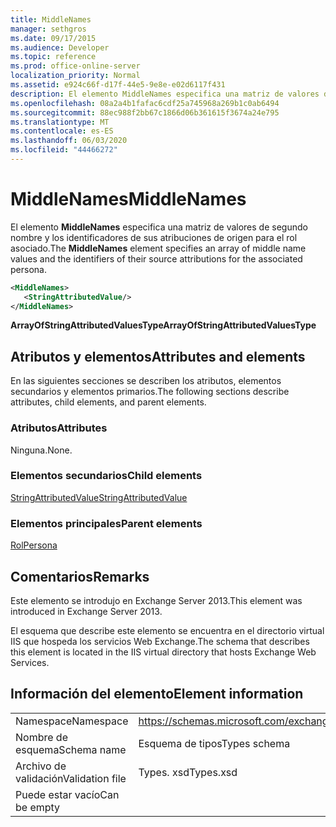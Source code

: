 ```yaml
---
title: MiddleNames
manager: sethgros
ms.date: 09/17/2015
ms.audience: Developer
ms.topic: reference
ms.prod: office-online-server
localization_priority: Normal
ms.assetid: e924c66f-d17f-44e5-9e8e-e02d6117f431
description: El elemento MiddleNames especifica una matriz de valores de segundo nombre y los identificadores de sus atribuciones de origen para el rol asociado.
ms.openlocfilehash: 08a2a4b1fafac6cdf25a745968a269b1c0ab6494
ms.sourcegitcommit: 88ec988f2bb67c1866d06b361615f3674a24e795
ms.translationtype: MT
ms.contentlocale: es-ES
ms.lasthandoff: 06/03/2020
ms.locfileid: "44466272"
---
```

# <a name="middlenames"></a><span data-ttu-id="ae859-103">MiddleNames</span><span class="sxs-lookup"><span data-stu-id="ae859-103">MiddleNames</span></span>

<span data-ttu-id="ae859-104">El elemento **MiddleNames** especifica una matriz de valores de segundo nombre y los identificadores de sus atribuciones de origen para el rol asociado.</span><span class="sxs-lookup"><span data-stu-id="ae859-104">The **MiddleNames** element specifies an array of middle name values and the identifiers of their source attributions for the associated persona.</span></span> 
  
```XML
<MiddleNames>
   <StringAttributedValue/>
</MiddleNames>
```

 <span data-ttu-id="ae859-105">**ArrayOfStringAttributedValuesType**</span><span class="sxs-lookup"><span data-stu-id="ae859-105">**ArrayOfStringAttributedValuesType**</span></span>
## <a name="attributes-and-elements"></a><span data-ttu-id="ae859-106">Atributos y elementos</span><span class="sxs-lookup"><span data-stu-id="ae859-106">Attributes and elements</span></span>

<span data-ttu-id="ae859-107">En las siguientes secciones se describen los atributos, elementos secundarios y elementos primarios.</span><span class="sxs-lookup"><span data-stu-id="ae859-107">The following sections describe attributes, child elements, and parent elements.</span></span>
  
### <a name="attributes"></a><span data-ttu-id="ae859-108">Atributos</span><span class="sxs-lookup"><span data-stu-id="ae859-108">Attributes</span></span>

<span data-ttu-id="ae859-109">Ninguna.</span><span class="sxs-lookup"><span data-stu-id="ae859-109">None.</span></span>
  
### <a name="child-elements"></a><span data-ttu-id="ae859-110">Elementos secundarios</span><span class="sxs-lookup"><span data-stu-id="ae859-110">Child elements</span></span>

[<span data-ttu-id="ae859-111">StringAttributedValue</span><span class="sxs-lookup"><span data-stu-id="ae859-111">StringAttributedValue</span></span>](stringattributedvalue.md)
  
### <a name="parent-elements"></a><span data-ttu-id="ae859-112">Elementos principales</span><span class="sxs-lookup"><span data-stu-id="ae859-112">Parent elements</span></span>

[<span data-ttu-id="ae859-113">Rol</span><span class="sxs-lookup"><span data-stu-id="ae859-113">Persona</span></span>](persona.md)
  
## <a name="remarks"></a><span data-ttu-id="ae859-114">Comentarios</span><span class="sxs-lookup"><span data-stu-id="ae859-114">Remarks</span></span>

<span data-ttu-id="ae859-115">Este elemento se introdujo en Exchange Server 2013.</span><span class="sxs-lookup"><span data-stu-id="ae859-115">This element was introduced in Exchange Server 2013.</span></span>
  
<span data-ttu-id="ae859-116">El esquema que describe este elemento se encuentra en el directorio virtual IIS que hospeda los servicios Web Exchange.</span><span class="sxs-lookup"><span data-stu-id="ae859-116">The schema that describes this element is located in the IIS virtual directory that hosts Exchange Web Services.</span></span>
  
## <a name="element-information"></a><span data-ttu-id="ae859-117">Información del elemento</span><span class="sxs-lookup"><span data-stu-id="ae859-117">Element information</span></span>

|||
|:-----|:-----|
|<span data-ttu-id="ae859-118">Namespace</span><span class="sxs-lookup"><span data-stu-id="ae859-118">Namespace</span></span>  <br/> |https://schemas.microsoft.com/exchange/services/2006/types  <br/> |
|<span data-ttu-id="ae859-119">Nombre de esquema</span><span class="sxs-lookup"><span data-stu-id="ae859-119">Schema name</span></span>  <br/> |<span data-ttu-id="ae859-120">Esquema de tipos</span><span class="sxs-lookup"><span data-stu-id="ae859-120">Types schema</span></span>  <br/> |
|<span data-ttu-id="ae859-121">Archivo de validación</span><span class="sxs-lookup"><span data-stu-id="ae859-121">Validation file</span></span>  <br/> |<span data-ttu-id="ae859-122">Types. xsd</span><span class="sxs-lookup"><span data-stu-id="ae859-122">Types.xsd</span></span>  <br/> |
|<span data-ttu-id="ae859-123">Puede estar vacío</span><span class="sxs-lookup"><span data-stu-id="ae859-123">Can be empty</span></span>  <br/> ||
   

